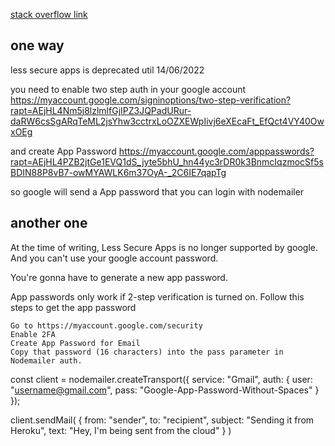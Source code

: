 [stack overflow link](https://stackoverflow.com/questions/72626410/how-do-i-send-email-from-nodemailer-in-nodejs-using-gmail)



## one way

less secure apps is deprecated util 14/06/2022

you need to enable two step auth in your google account https://myaccount.google.com/signinoptions/two-step-verification?rapt=AEjHL4Nm5j8lzlmlfGjIPZ3JQPadURur-daRW6csSgARqTeML2jsYhw3cctrxLoOZXEWpIivj6eXEcaFt_EfQct4VY40OwxOEg

and create App Password https://myaccount.google.com/apppasswords?rapt=AEjHL4PZB2jtGe1EVQ1dS_jyte5bhU_hn44yc3rDR0k3BnmcIqzmocSf5sBDIN88P8vB7-owMYAWLK6m37OyA-_2C6IE7qapTg

so google will send a App password that you can login with nodemailer


## another one



At the time of writing, Less Secure Apps is no longer supported by google. And you can't use your google account password.

You're gonna have to generate a new app password.

App passwords only work if 2-step verification is turned on. Follow this steps to get the app password

    Go to https://myaccount.google.com/security
    Enable 2FA
    Create App Password for Email
    Copy that password (16 characters) into the pass parameter in Nodemailer auth.

const client = nodemailer.createTransport({
    service: "Gmail",
    auth: {
        user: "username@gmail.com",
        pass: "Google-App-Password-Without-Spaces"
    }
});

client.sendMail(
    {
        from: "sender",
        to: "recipient",
        subject: "Sending it from Heroku",
        text: "Hey, I'm being sent from the cloud"
    }
)



